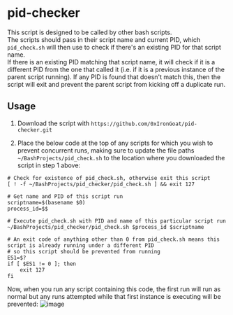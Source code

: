 # pid-checker

This script is designed to be called by other bash scripts.  
The scripts should pass in their script name and current PID, which `pid_check.sh` will then use to check if there's an existing PID for that script name.  
If there is an existing PID matching that script name, it will check if it is a different PID from the one that called it (i.e. if it is a previous instance of the parent script running). If any PID is found that doesn't match this, then the script will exit and prevent the parent script from kicking off a duplicate run.  

## Usage
1. Download the script with `https://github.com/0xIronGoat/pid-checker.git`

2. Place the below code at the top of any scripts for which you wish to prevent concurrent runs, making sure to update the file paths `~/BashProjects/pid_check.sh` to the location where you downloaded the script in step 1 above:  
```
# Check for existence of pid_check.sh, otherwise exit this script
[ ! -f ~/BashProjects/pid_checker/pid_check.sh ] && exit 127

# Get name and PID of this script run
scriptname=$(basename $0)
process_id=$$

# Execute pid_check.sh with PID and name of this particular script run
~/BashProjects/pid_checker/pid_check.sh $process_id $scriptname

# An exit code of anything other than 0 from pid_check.sh means this script is already running under a different PID
# so this script should be prevented from running
ES1=$?
if [ $ES1 != 0 ]; then
    exit 127
fi
```

Now, when you run any script containing this code, the first run will run as normal but any runs attempted while that first instance is executing will be prevented:
![image](https://user-images.githubusercontent.com/14928858/158181149-6a972174-4993-419d-98d9-17a0b5dc5b95.png)
